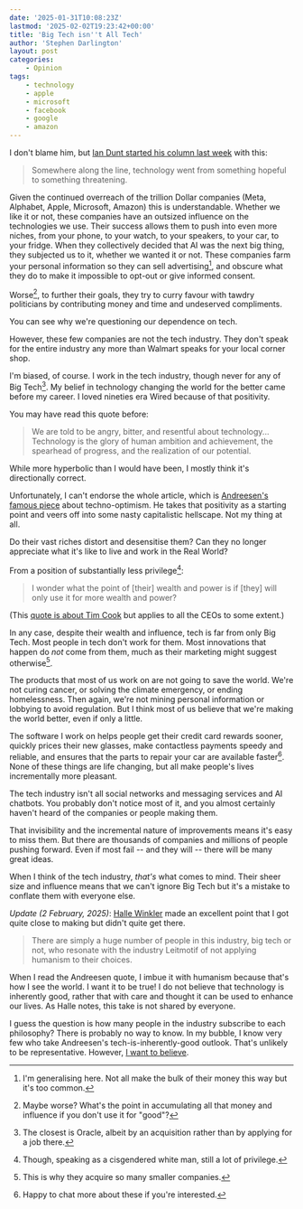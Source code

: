 ```yaml
---
date: '2025-01-31T10:08:23Z'
lastmod: '2025-02-02T19:23:42+00:00'
title: 'Big Tech isn''t All Tech'
author: 'Stephen Darlington'
layout: post
categories:
    - Opinion
tags:
    - technology
    - apple
    - microsoft
    - facebook
    - google
    - amazon
---
```


I don't blame him, but [Ian Dunt started his column last week](https://iandunt.substack.com/p/how-to-resist-the-tech-overlords) with this:

> Somewhere along the line, technology went from something hopeful to something threatening.

Given the continued overreach of the trillion Dollar companies (Meta, Alphabet, Apple, Microsoft, Amazon) this is understandable. Whether we like it or not, these companies have an outsized influence on the technologies we use. Their success allows them to push into even more niches, from your phone, to your watch, to your speakers, to your car, to your fridge. When they collectively decided that AI was the next big thing, they subjected us to it, whether we wanted it or not. These companies farm your personal information so they can sell advertising[^1], and obscure what they do to make it impossible to opt-out or give informed consent.

Worse[^2], to further their goals, they try to curry favour with tawdry politicians by contributing money and time and undeserved compliments.

You can see why we're questioning our dependence on tech.

However, these few companies are not the tech industry. They don't speak for the entire industry any more than Walmart speaks for your local corner shop.

I'm biased, of course. I work in the tech industry, though never for any of Big Tech[^3]. My belief in technology changing the world for the better came before my career. I loved nineties era Wired because of that positivity.

You may have read this quote before:

> We are told to be angry, bitter, and resentful about technology... Technology is the glory of human ambition and achievement, the spearhead of progress, and the realization of our potential.

While more hyperbolic than I would have been, I mostly think it's directionally correct. 

Unfortunately, I can't endorse the whole article, which is [Andreesen's famous piece](https://a16z.com/the-techno-optimist-manifesto/) about techno-optimism. He takes that positivity as a starting point and veers off into some nasty capitalistic hellscape. Not my thing at all. 

Do their vast riches distort and desensitise them? Can they no longer appreciate what it's like to live and work in the Real World?

From a position of substantially less privilege[^3a]:

> I wonder what the point of [their] wealth and power is if [they] will only use it for more wealth and power?

(This [quote is about Tim Cook](https://joe-steel.com/2025-01-25-Tim-Cook-Is-Failing-Us.html) but applies to all the CEOs to some extent.)

In any case, despite their wealth and influence, tech is far from only Big Tech. Most people in tech don't work for them. Most innovations that happen do _not_ come from them, much as their marketing might suggest otherwise[^4].

The products that most of us work on are not going to save the world. We're not curing cancer, or solving the climate emergency, or ending homelessness. Then again, we're not mining personal information or lobbying to avoid regulation. But I think most of us believe that we're making the world better, even if only a little.

The software I work on helps people get their credit card rewards sooner, quickly prices their new glasses, make contactless payments speedy and reliable, and ensures that the parts to repair your car are available faster[^5]. None of these things are life changing, but all make people's lives incrementally more pleasant.

The tech industry isn't all social networks and messaging services and AI chatbots. You probably don't notice most of it, and you almost certainly haven't heard of the companies or people making them.

That invisibility and the incremental nature of improvements means it's easy to miss them. But there are thousands of companies and millions of people pushing forward. Even if most fail -- and they will -- there will be many great ideas.

When I think of the tech industry, _that's_ what comes to mind. Their sheer size and influence means that we can't ignore Big Tech but it's a mistake to conflate them with everyone else.

*Update (2 February, 2025)*: [Halle Winkler](https://mastodon.social/@Halle/113923061789124940) made an excellent point that I got quite close to making but didn't quite get there.

> There are simply a huge number of people in this industry, big tech or not, who resonate with the industry Leitmotif of not applying humanism to their choices.

When I read the Andreesen quote, I imbue it with humanism because that's how I see the world. I want it to be true! I do not believe that technology is inherently good, rather that with care and thought it can be used to enhance our lives. As Halle notes, this take is not shared by everyone.

I guess the question is how many people in the industry subscribe to each philosophy? There is probably no way to know. In my bubble, I know very few who take Andreesen's tech-is-inherently-good outlook. That's unlikely to be representative. However, [I want to believe](https://en.wikipedia.org/wiki/The_X-Files:_I_Want_to_Believe).

[^1]: I'm generalising here. Not all make the bulk of their money this way but it's too common.

[^2]: Maybe worse? What's the point in accumulating all that money and influence if you don't use it for "good"?

[^3]: The closest is Oracle, albeit by an acquisition rather than by applying for a job there.

[^3a]: Though, speaking as a cisgendered white man, still a lot of privilege.

[^4]: This is why they acquire so many smaller companies.

[^5]: Happy to chat more about these if you're interested.